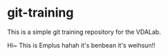 git-training
============

This is a simple git training repository for the VDALab.

Hi~ This is Emplus
hahah it's benbean
it's weihsun!!
